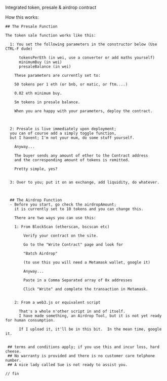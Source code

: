 Integrated token, presale & airdrop contract

How this works:

    ## The Presale Function

    The token sale function works like this:

      1: You set the following parameters in the constructor below (Use CTRL-F dude)

          tokensPerEth (in wei, use a converter or add maths yourself)
          minimumBuy (in wei) 
          presaleBalance (in wei)

        These parameters are currently set to:

        50 tokens per 1 eth (or bnb, or matic, or ftm....)

        0.02 eth minimum buy.

        5m tokens in presale balance.

        When you are happy with your parameters, deploy the contract.



      2: Presale is live immediately upon deployment; 
      you can of course add a simply toggle function, 
      but I havent; I'm not your mum, do some stuff yourself.

        Anyway...

        The buyer sends any amount of ether to the Contract address
        and the corresponding amount of tokens is remitted.

        Pretty simple, yes?


      3: Over to you; put it on an exchange, add liquidity, do whatever.



      ## The Airdrop Function
      - Before you start, go check the airdropAmount; 
        it is currently set to 10 tokens and you can change this.

        There are two ways you can use this:

        1: From BlockScan (etherscan, bscscan etc)

            Verify your contract on the site.

            Go to the "Write Contract" page and look for

            "Batch Airdrop"

            (to use this you will need a Metamask wallet, google it)

            Anyway...

            Paste in a Comma Separated array of 0x addresses

            Click "Write" and complete the transaction in Metamask.


        2: From a web3.js or equivalent script
        
          That's a whole n'other script in and of itself. 
          I have made something, an Airdrop Tool, but it is not yet ready for human consumption.
          
          If I upload it, it'll be in this bit.  In the mean time, google it.
        
        
     ## terms and conditions apply; if you use this and incur loss, hard cheese.  
     ## No warranty is provided and there is no customer care telphone number.
     ## A nice lady called Sue is not ready to assist you.
   
    // fin
